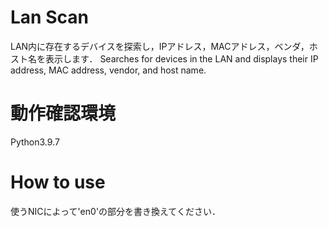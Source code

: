 # Lan Scan
LAN内に存在するデバイスを探索し，IPアドレス，MACアドレス，ベンダ，ホスト名を表示します．
Searches for devices in the LAN and displays their IP address, MAC address, vendor, and host name.

# 動作確認環境
Python3.9.7

# How to use
使うNICによって'en0'の部分を書き換えてください．

